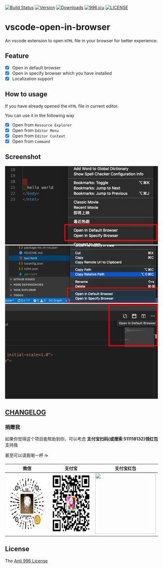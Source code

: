 [![Build Status](https://travis-ci.com/axetroy/vscode-open-in-browser.svg?branch=master)](https://travis-ci.com/axetroy/vscode-open-in-browser)
[![Version](https://vsmarketplacebadge.apphb.com/version/axetroy.vscode-open-in-browser.svg)](https://marketplace.visualstudio.com/items?itemName=axetroy.vscode-open-in-browser)
[![Downloads](https://vsmarketplacebadge.apphb.com/downloads/axetroy.vscode-open-in-browser.svg)](https://marketplace.visualstudio.com/items?itemName=axetroy.vscode-open-in-browser)
[![996.icu](https://img.shields.io/badge/link-996.icu-red.svg)](https://996.icu)
[![LICENSE](https://img.shields.io/badge/license-Anti%20996-blue.svg)](https://github.com/996icu/996.ICU/blob/master/LICENSE)

# vscode-open-in-browser

An vscode extension to open `HTML` file in your browser for better experience.

## Feature

- [x] Open in default browser
- [x] Open in specify browser which you have installed
- [x] Localization support

## How to usage

If you have already opened the `HTML` file in current editor.

You can use it in the following way

- [x] Open from `Resource Explorer`
- [x] Open from `Editor Menu`
- [x] Open from `Editor Context`
- [x] Open from `Command`

## Screenshot

![1](https://github.com/axetroy/vscode-open-in-browser/raw/master/screenshot/1.png)
![2](https://github.com/axetroy/vscode-open-in-browser/raw/master/screenshot/2.png)
![3](https://github.com/axetroy/vscode-open-in-browser/raw/master/screenshot/3.png)

## [CHANGELOG](https://github.com/axetroy/vscode-open-in-browser/blob/master/CHANGELOG.md)

### 捐赠我

如果你觉得这个项目能帮助到你，可以考虑 **支付宝扫码(或搜索 511118132)领红包** 支持我

甚至可以请我喝一杯 ☕️

| 微信                                                                                                     | 支付宝                                                                                                   | 支付宝红包                                                                                                   |
| -------------------------------------------------------------------------------------------------------- | -------------------------------------------------------------------------------------------------------- | ------------------------------------------------------------------------------------------------------------ |
| <img src="https://github.com/axetroy/blog/raw/master/public/donate/wechat.png" width="200" height="200"> | <img src="https://github.com/axetroy/blog/raw/master/public/donate/alipay.png" width="200" height="200"> | <img src="https://github.com/axetroy/blog/raw/master/public/donate/alipay-red.png" width="200" height="200"> |

## License

The [Anti 996 License](https://github.com/axetroy/vscode-open-in-browser/blob/master/LICENSE)
